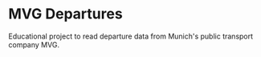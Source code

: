 # MVG Departures

Educational project to read departure data from Munich's public transport company MVG.

